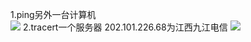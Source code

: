 1.ping另外一台计算机  
![](https://i.imgur.com/3n4ddDd.png)
2.tracert一个服务器 202.101.226.68为江西九江电信
![](https://i.imgur.com/hcEbrGg.png)
